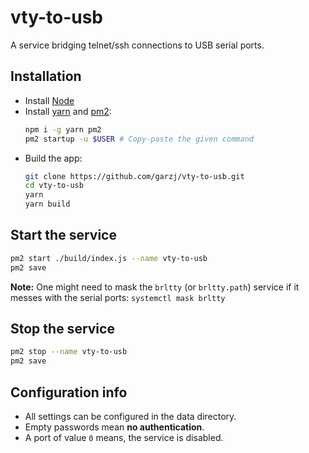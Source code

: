 # vty-to-usb

A service bridging telnet/ssh connections to USB serial ports.

## Installation

- Install [Node](https://nodejs.org/en)
- Install [yarn](https://classic.yarnpkg.com/lang/en/docs/install/#debian-stable) and [pm2](https://pm2.keymetrics.io/):
  ```bash
  npm i -g yarn pm2
  pm2 startup -u $USER # Copy-paste the given command
  ```
- Build the app:
  ```bash
  git clone https://github.com/garzj/vty-to-usb.git
  cd vty-to-usb
  yarn
  yarn build
  ```

## Start the service

```bash
pm2 start ./build/index.js --name vty-to-usb
pm2 save
```

**Note:** One might need to mask the `brltty` (or `brltty.path`) service if it messes with the serial ports: `systemctl mask brltty`

## Stop the service

```bash
pm2 stop --name vty-to-usb
pm2 save
```

## Configuration info

- All settings can be configured in the data directory.
- Empty passwords mean **no authentication**.
- A port of value `0` means, the service is disabled.
